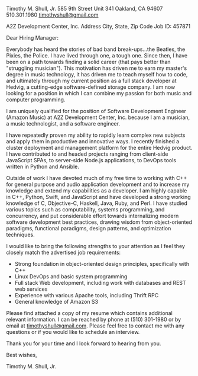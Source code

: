 Timothy M. Shull, Jr.
585 9th Street
Unit 341
Oakland, CA 94607
510.301.1980
timothyshull@gmail.com

A2Z Development Center, Inc.
Address
City, State, Zip Code
Job ID: 457871

Dear Hiring Manager:

Everybody has heard the stories of bad band break-ups...the Beatles, the Pixies, the Police. I have lived through one, a tough one. Since then, I have been on a path towards finding a solid career (that pays better than "struggling musician"). This motivation has driven me to earn  my master's degree in music technology, it has driven me to teach myself how to code, and  ultimately through my current position as a full stack developer at Hedvig, a cutting-edge  software-defined storage company. I am now looking for a position in which I can combine my passion for both music and computer programming.

I am uniquely qualified for the position of Software Development Engineer (Amazon Music) at A2Z  Development Center, Inc. because I am a musician, a music technologist, and a software engineer. 

I have repeatedly proven my ability to rapidly learn complex new subjects and apply them in  productive and innovative ways. I recently finished a cluster deployment and management platform for the entire Hedvig product. I have contributed to and headed projects ranging from client-side  JavaScript SPAs, to server-side Node.js applications, to DevOps tools written in Python and Ansible. 

Outside of work I have devoted much of my free time to working with C++ for general purpose  and audio application development and to increase my knowledge and extend my capabilities  as a developer. I am highly capable in C++, Python, Swift, and JavaScript and have developed  a strong working knowledge of C, Objective-C, Haskell, Java, Ruby, and Perl. I have studied  various topics such as computability, systems programming, and concurrency, and put considerable  effort towards internalizing modern software development best practices, drawing wisdom from  object-oriented paradigms, functional paradigms, design patterns, and optimization techniques.

I would like to bring the following strengths to your attention as I feel they closely match the advertised job requirements:

- Strong foundation in object-oriented design principles, specifically with C++
- Linux DevOps and basic system programming
- Full stack Web development, including work with databases and REST web services
- Experience with various Apache tools, including Thrift RPC
- General knowledge of Amazon S3

Please find attached a copy of my resume which contains additional relevant information. I can be reached by phone at (510) 301-1980 or by email at timothyshull@gmail.com.  Please feel free to contact me with any questions or if you would like to schedule an interview.

Thank you for your time and I look forward to hearing from you.

Best wishes,


Timothy M. Shull, Jr.